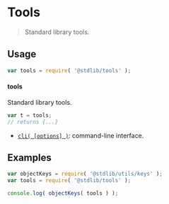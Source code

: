 <!--

@license Apache-2.0

Copyright (c) 2018 The Stdlib Authors.

Licensed under the Apache License, Version 2.0 (the "License");
you may not use this file except in compliance with the License.
You may obtain a copy of the License at

   http://www.apache.org/licenses/LICENSE-2.0

Unless required by applicable law or agreed to in writing, software
distributed under the License is distributed on an "AS IS" BASIS,
WITHOUT WARRANTIES OR CONDITIONS OF ANY KIND, either express or implied.
See the License for the specific language governing permissions and
limitations under the License.

-->

# Tools

> Standard library tools.

<section class="usage">

## Usage

```javascript
var tools = require( '@stdlib/tools' );
```

#### tools

Standard library tools.

```javascript
var t = tools;
// returns {...}
```

<!-- <toc pattern="*"> -->

<div class="namespace-toc">

-   <span class="signature">[`cli( [options] )`][@stdlib/tools/cli]</span><span class="delimiter">: </span><span class="description">command-line interface.</span>

</div>

<!-- </toc> -->

</section>

<!-- /.usage -->

<section class="examples">

## Examples

<!-- TODO: better examples -->

<!-- eslint no-undef: "error" -->

```javascript
var objectKeys = require( '@stdlib/utils/keys' );
var tools = require( '@stdlib/tools' );

console.log( objectKeys( tools ) );
```

</section>

<!-- /.examples -->

<section class="links">

<!-- <toc-links> -->

[@stdlib/tools/cli]: https://github.com/stdlib-js/stdlib

<!-- </toc-links> -->

</section>

<!-- /.links -->
